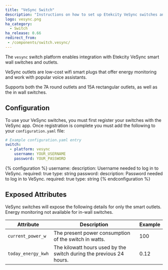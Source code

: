 ```yaml
---
title: "VeSync Switch"
description: "Instructions on how to set up Etekcity VeSync switches and outlets within Home Assistant."
logo: vesync.png
ha_category:
  - Switch
ha_release: 0.66
redirect_from:
 - /components/switch.vesync/
---
```


The `vesync` switch platform enables integration with Etekcity VeSync smart wall switches and outlets.

VeSync outlets are low-cost wifi smart plugs that offer energy monitoring and work with popular voice assistants.

Supports both the 7A round outlets and 15A rectangular outlets, as well as the in wall switches.

## Configuration

To use your VeSync switches, you must first register your switches with the VeSync app. Once registration is complete you must add the following to your `configuration.yaml` file:

```yaml
# Example configuration.yaml entry
switch:
  - platform: vesync
    username: YOUR_USERNAME
    password: YOUR_PASSWORD
```

{% configuration %}
username:
  description: Username needed to log in to VeSync.
  required: true
  type: string
password:
  description: Password needed to log in to VeSync.
  required: true
  type: string
{% endconfiguration %}

## Exposed Attributes

VeSync switches will expose the following details for only the smart outlets. Energy monitoring not available for in-wall switches.

| Attribute           | Description                                                         | Example         |
| ------------------- | ------------------------------------------------------------------- | --------------- |
| `current_power_w`   | The present power consumption of the switch in watts.               | 100             |
| `today_energy_kwh`  | The kilowatt hours used by the switch during the previous 24 hours. | 0.12            |

